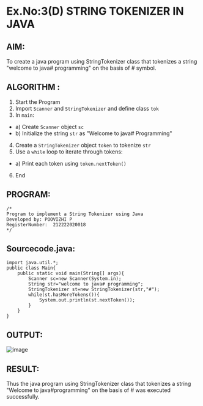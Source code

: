# Ex.No:3(D) STRING TOKENIZER IN JAVA

## AIM:
To create a java program using StringTokenizer class that tokenizes a string "welcome to java# programming" on the basis of # symbol.

## ALGORITHM :
1.	Start the Program
2.	Import `Scanner` and `StringTokenizer` and define class `tok`
3.	In `main`:
-	a) Create `Scanner` object `sc`
-	b) Initialize the string `str` as "Welcome to java# Programming"
4.	Create a `StringTokenizer` object `token` to tokenize `str`
5.	Use a `while` loop to iterate through tokens:
-	a) Print each token using `token.nextToken()`
6.	End

## PROGRAM:
 ```
/*
Program to implement a String Tokenizer using Java
Developed by: POOVIZHI P
RegisterNumber:  212222020018
*/
```

## Sourcecode.java:
~~~
import java.util.*;
public class Main{
    public static void main(String[] args){
        Scanner sc=new Scanner(System.in);
        String str="welcome to java# programming";
        StringTokenizer st=new StringTokenizer(str,"#");
        while(st.hasMoreTokens()){
            System.out.println(st.nextToken());
        }
    }
}
~~~

## OUTPUT:
![image](https://github.com/user-attachments/assets/e00f5c8b-855e-4767-b005-7f075d0dac38)

## RESULT:
Thus the java program using StringTokenizer class that tokenizes a string "Welcome to java#programming" on the basis of #  was executed successfully.
